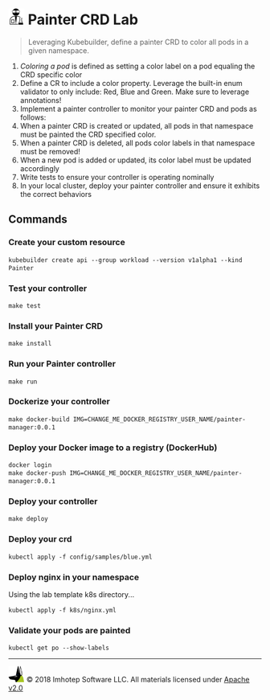 # <img src="../assets/lab.png" width="32" height="auto"/> Painter CRD Lab

> Leveraging Kubebuilder, define a painter CRD to color all pods in a given namespace.

1. *Coloring a pod* is defined as setting a color label on a pod equaling the CRD specific color
1. Define a CR to include a color property. Leverage the built-in enum validator
   to only include: Red, Blue and Green. Make sure to leverage annotations!
1. Implement a painter controller to monitor your painter CRD and pods as follows:
  1. When a painter CRD is created or updated, all pods in that namespace
     must be painted the CRD specified color.
  1. When a painter CRD is deleted, all pods color labels in that namespace must be removed!
  1. When a new pod is added or updated, its color label must be updated accordingly
1. Write tests to ensure your controller is operating nominally
1. In your local cluster, deploy your painter controller and ensure it exhibits the
   correct behaviors

## Commands

### Create your custom resource

```shell
kubebuilder create api --group workload --version v1alpha1 --kind Painter
```

### Test your controller

```shell
make test
```

### Install your Painter CRD

```shell
make install
```

### Run your Painter controller

```shell
make run
```

### Dockerize your controller

```shell
make docker-build IMG=CHANGE_ME_DOCKER_REGISTRY_USER_NAME/painter-manager:0.0.1
```

### Deploy your Docker image to a registry (DockerHub)

```shell
docker login
make docker-push IMG=CHANGE_ME_DOCKER_REGISTRY_USER_NAME/painter-manager:0.0.1
```

### Deploy your controller

```shell
make deploy
```

### Deploy your crd

```shell
kubectl apply -f config/samples/blue.yml
```

### Deploy nginx in your namespace

Using the lab template k8s directory...

```shell
kubectl apply -f k8s/nginx.yml
```

### Validate your pods are painted

```shell
kubectl get po --show-labels
```

---
<img src="../assets/imhotep_logo.png" width="32" height="auto"/> © 2018 Imhotep Software LLC.
All materials licensed under [Apache v2.0](http://www.apache.org/licenses/LICENSE-2.0)